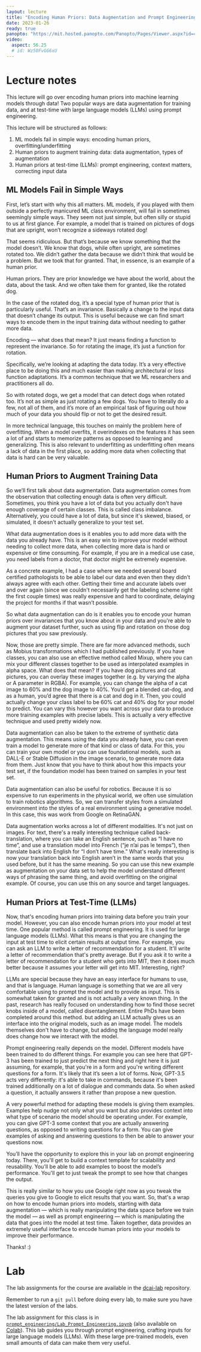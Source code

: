 ```yaml
---
layout: lecture
title: "Encoding Human Priors: Data Augmentation and Prompt Engineering"
date: 2023-01-26
ready: true
panopto: "https://mit.hosted.panopto.com/Panopto/Pages/Viewer.aspx?id=45670839-428a-449a-bdff-af85012d2c30"
video:
  aspect: 56.25
  # id: Wz50FvGG6xU
---
```


# Lecture notes
This lecture will go over encoding human priors into machine learning models through data! Two popular ways are data augmentation for training data, and at test-time with large language models (LLMs) using prompt engineering.


This lecture will be structured as follows:
1. ML models fail in simple ways: encoding human priors, overfitting/underfitting
2. Human priors to augment training data: data augmentation, types of augmentation
3. Human priors at test-time (LLMs): prompt engineering, context matters, correcting input data


## ML Models Fail in Simple Ways

First, let’s start with why this all matters. ML models, if you played with them outside a perfectly manicured ML class environment, will fail in sometimes seemingly simple ways. They seem not just simple, but often silly or stupid to us at first glance. For example, a model that is trained on pictures of dogs that are upright, won’t recognize a sideways rotated dog!

That seems ridiculous. But that’s because we know something that the model doesn’t. We know that dogs, while often upright, are sometimes rotated too. We didn’t gather the data because we didn’t think that would be a problem. But we took that for granted. That, in essence, is an example of a human prior.

Human priors. They are prior knowledge we have about the world, about the data, about the task. And we often take them for granted, like the rotated dog.

In the case of the rotated dog, it’s a special type of human prior that is particularly useful. That’s an invariance. Basically a change to the input data that doesn’t change its output. This is useful because we can find smart ways to encode them in the input training data without needing to gather more data.

Encoding — what does that mean? It just means finding a function to represent the invariance. So for rotating the image, it’s just a function for rotation.

Specifically, we’re looking at adapting the data today. It’s a very effective place to be doing this and much easier than making architectural or loss function adaptations. It’s a common technique that we ML researchers and practitioners all do.

So with rotated dogs, we get a model that can detect dogs when rotated too. It’s not as simple as just rotating a few dogs. You have to literally do a few, not all of them, and it’s more of an empirical task of figuring out how much of your data you should flip or not to get the desired result.

In more technical language, this touches on mainly the problem here of overfitting. When a model overfits, it overindexes on the features it has seen a lot of and starts to memorize patterns as opposed to learning and generalizing. This is also relevant to underfitting as underfitting often means a lack of data in the first place, so adding more data when collecting that data is hard can be very valuable.

## Human Priors to Augment Training Data

So we’ll first talk about data augmentation. Data augmentation comes from the observation that collecting enough data is often very difficult. Sometimes, you think you have a lot of data but you actually don't have enough coverage of certain classes. This is called class imbalance. Alternatively, you could have a lot of data, but since it's skewed, biased, or simulated, it doesn't actually generalize to your test set. 

What data augmentation does is it enables you to add more data with the data you already have. This is an easy win to improve your model without needing to collect more data, when collecting more data is hard or expensive or time consuming. For example, if you are in a medical use case, you need labels from a doctor, that doctor might be extremely expensive. 

As a concrete example, I had a case where we needed several board certified pathologists to be able to label our data and even then they didn't always agree with each other. Getting their time and accurate labels over and over again (since we couldn't necessarily get the labeling scheme right the first couple times) was really expensive and hard to coordinate, delaying the project for months if that wasn’t possible. 

So what data augmentation can do is it enables you to encode your human priors over invariances that you know about in your data and you're able to augment your dataset further, such as using flip and rotation on those dog pictures that you saw previously. 

Now, those are pretty simple. There are far more advanced methods, such as Mobius transformations which I had published previously. If you have classes, you can also use an effective method called Mixup, where you can mix your different classes together to be used as interpolated examples in alpha space. What does that mean? If you have dog pictures and cat pictures, you can overlay these images together (e.g. by varying the alpha or A parameter in RGBA). For example, you can change the alpha of a cat image to 60% and the dog image to 40%. You’d get a blended cat-dog, and as a human, you’d agree that there is a cat and dog in it. Then, you could actually change your class label to be 60% cat and 40% dog for your model to predict. You can vary this however you want across your data to produce more training examples with precise labels. This is actually a very effective technique and used pretty widely now. 

Data augmentation can also be taken to the extreme of synthetic data augmentation. This means using the data you already have, you can even train a model to generate more of that kind or class of data. For this, you can train your own model or you can use foundational models, such as DALL-E or Stable Diffusion in the image scenario, to generate more data from them. Just know that you have to think about how this impacts your test set, if the foundation model has been trained on samples in your test set. 

Data augmentation can also be useful for robotics. Because it is so expensive to run experiments in the physical world, we often use simulation to train robotics algorithms. So, we can transfer styles from a simulated environment into the styles of a real environment using a generative model. In this case, this was work from Google on RetinaGAN. 

Data augmentation works across a lot of different modalities. It's not just on images. For text, there's a really interesting technique called back-translation, where you can take an English sentence, such as “I have no time”, and use a translation model into French (“je n’ai pas le temps”), then translate back into English for “I don’t have time.”  What's really interesting is now your translation back into English aren’t in the same words that you used before, but it has the same meaning. So you can use this new example as augmentation on your data set to help the model understand different ways of phrasing the same thing, and avoid overfitting on the original example. Of course, you can use this on any source and target languages. 

## Human Priors at Test-Time (LLMs)

Now, that's encoding human priors into training data before you train your model. However, you can also encode human priors into your model at test time. One popular method is called prompt engineering. It is used for large language models (LLMs). What this means is that you are changing the input at test time to elicit certain results at output time. For example, you can ask an LLM to write a letter of recommendation for a student. It'll write a letter of recommendation that's pretty average. But if you ask it to write a letter of recommendation for a student who gets into MIT, then it does much better because it assumes your letter will get into MIT. Interesting, right? 

LLMs are special because they have an easy interface for humans to use, and that is language. Human language is something that we are all very comfortable using to prompt the model and to provide as input. This is somewhat taken for granted and is not actually a very known thing. In the past, research has really focused on understanding how to find those secret knobs inside of a model, called disentanglement. Entire PhDs have been completed around this method. but adding an LLM actually gives us an interface into the original models, such as an image model. The models themselves don't have to change, but adding the language model really does change how we interact with the model. 

Prompt engineering really depends on the model. Different models have been trained to do different things. For example you can see here that GPT-3 has been trained to just predict the next thing and right here it is just assuming, for example, that you're in a form and you're writing different questions for a form. It's likely that it’s seen a lot of forms. Now, GPT-3.5 acts very differently: it's able to take in commands, because it's been trained additionally on a lot of dialogue and commands data. So when asked a question, it actually answers it rather than propose a new question. 

A very powerful method for adapting these models is giving them examples. Examples help nudge not only what you want but also provides context into what type of scenario the model should be operating under. For example, you can give GPT-3 some context that you are actually answering questions, as opposed to writing questions for a form. You can give examples of asking and answering questions to then be able to answer your questions now. 

You’ll have the opportunity to explore this in your lab on prompt engineering today. There, you'll get to build a context template for scalability and reusability. You'll be able to add examples to boost the model’s performance. You'll get to just tweak the prompt to see how that changes the output. 

This is really similar to how you use Google right now as you tweak the queries you give to Google to elicit results that you want. So, that's a wrap on how to encode human priors into models, starting with data augmentation — which is really manipulating the data space before we train the model — as well as prompt engineering — which is manipulating the data that goes into the model at test time. Taken together, data provides an extremely useful interface to encode human priors into your models to improve their performance.

Thanks! :)


# Lab

The lab assignments for the course are available in the [dcai-lab](https://github.com/dcai-course/dcai-lab) repository.

Remember to run a `git pull` before doing every lab, to make sure you have the latest version of the labs.

The lab assignment for this class is in [`prompt_engineering/Lab_Prompt_Engineering.ipynb`](https://github.com/dcai-course/dcai-lab/blob/master/prompt_engineering/Lab_Prompt_Engineering.ipynb) (also available on [Colab](https://colab.research.google.com/drive/1cipH-u6Jz0EH-6Cd9MPYgY4K0sJZwRJq)). This lab guides you through prompt engineering, crafting inputs for large language models (LLMs). With these large pre-trained models, even small amounts of data can make them very useful.
